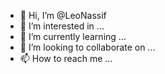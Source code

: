 - 👋 Hi, I’m @LeoNassif
- 👀 I’m interested in ...
- 🌱 I’m currently learning ...
- 💞️ I’m looking to collaborate on ...
- 📫 How to reach me ...

<!---
LeoNassif/LeoNassif is a ✨ special ✨ repository because its `README.md` (this file) appears on your GitHub profile.
You can click the Preview link to take a look at your changes.
--->

